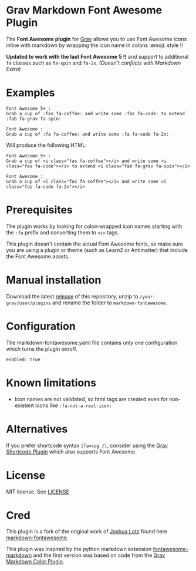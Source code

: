 # Grav Markdown Font Awesome Plugin

The **Font Awesome plugin** for [Grav](http://github.com/getgrav/grav) allows you to use Font Awesome icons inline with markdown by wrapping the icon name in colons :emoji: style !!

**Updated to work with the last Font Awesome 5 !!** and support to additional `fa` classes such as `fa-spin` and `fa-2x`. _(Doesn't conflicts with Markdown Extra)_

# Examples

```
Font Awesome 5+ :
Grab a cup of :fas fa-coffee: and write some :fas fa-code: to extend :fab fa-grav fa-spin:

Font Awesome :
Grab a cup of :fa fa-coffee: and write some :fa fa-code fa-2x:
```

Will produce the following HTML:

```
Font Awesome 5+ :
Grab a cup of <i class="fas fa-coffee"></i> and write some <i class="fas fa-code"></i> to extend <i class="fab fa-grav fa-spin"></i>

Font Awesome :
Grab a cup of <i class="fas fa-coffee"></i> and write some <i class="fas fa-code fa-2x"></i>
```

# Prerequisites

The plugin works by looking for colon-wrapped icon names starting with the `:fa` prefix and converting them to `<i>` tags.

This plugin doesn't contain the actual Font Awesome fonts, so make sure you are using a plugin or theme (such as Learn2 or Antimatter) that include the Font Awesome assets.

# Manual installation

Download the latest [release](https://github.com/StellarisStudio/grav-plugin-markdown-fontawesome/archive/v1.0.2.zip) of this repository, unzip to `/your-grav/user/plugins` and rename the folder to `markdown-fontawesome`.

# Configuration

The markdown-fontawesome.yaml file contains only one configuration which turns the plugin on/off.

```
enabled: true
```

# Known limitations

- Icon names are not validated, so html tags are created even for non-existent icons like `:fa-not-a-real-icon:`

# Alternatives

If you prefer shortcode syntax `[fa=cog /]`, consider using the [Grav Shortcode Plugin](https://github.com/getgrav/grav-plugin-shortcode-core#fontawesome) which also supports Font Awesome.

# License

MIT license. See [LICENSE](LICENSE)

# Cred

This plugin is a fork of the original work of [Joshua Lotz](https://github.com/yoshikin) found here [markdown-fontawesome](https://github.com/yoshikin/grav-plugin-markdown-fontawesome).

This plugin was inspired by the python markdown extension [fontawesome-markdown](https://github.com/bmcorser/fontawesome-markdown) and the first version was based on code from the [Grav Markdown Color Plugin](https://github.com/getgrav/grav-plugin-markdown-color).
